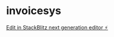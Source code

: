 # invoicesys

[Edit in StackBlitz next generation editor ⚡️](https://stackblitz.com/~/github.com/AdamMacha/invoicesys)